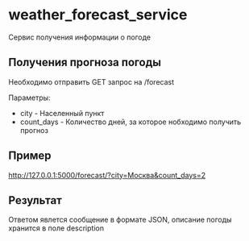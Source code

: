 # weather_forecast_service
Сервис получения информации о погоде


## Получения прогноза погоды 
Необходимо отправить GET запрос на /forecast

Параметры:
* city - Населенный пункт
* count_days - Количество дней, за которое нобходимо получить прогноз

## Пример
http://127.0.0.1:5000/forecast/?city=Москва&count_days=2

## Результат
Ответом явлется сообщение в формате JSON, описание погоды хранится в поле description